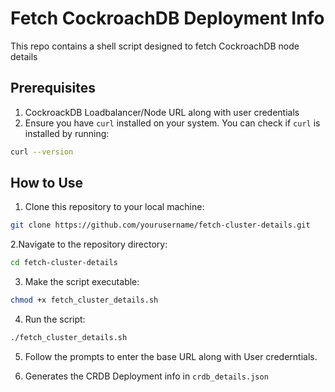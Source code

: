 # Fetch CockroachDB Deployment Info
This repo contains a shell script designed to fetch CockroachDB node details

## Prerequisites

1. CockroackDB Loadbalancer/Node URL along with user credentials
2. Ensure you have `curl` installed on your system. You can check if `curl` is installed by running:
```sh
curl --version
```

## How to Use

1. Clone this repository to your local machine:
```sh
git clone https://github.com/yourusername/fetch-cluster-details.git
```

2.Navigate to the repository directory:
```sh
cd fetch-cluster-details
```

3. Make the script executable:
```sh
chmod +x fetch_cluster_details.sh
```

4. Run the script:
```sh
./fetch_cluster_details.sh
```

5. Follow the prompts to enter the base URL along with User crederntials.

6. Generates the CRDB Deployment info in `crdb_details.json`
